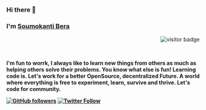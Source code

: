 ### Hi there 👋
### I'm [Soumokanti Bera](https://www.github.com/Soumokanti123) 
<p align="right"><img src="https://visitor-badge.laobi.icu/badge?page_id=Soumokanti123" alt="visitor badge"/></p>
 <br><strong> 
 
I'm fun to worrk, I always like to learn new things from others as much as helping others solve their problems. You know what else is fun! Learning code is. Let's work for a better OpenSource, decentralized Future. A world where everything is free to experiment, learn, survive and thrive. Let's code for community. <strong></br>
 
 [![GitHub followers](https://img.shields.io/github/followers/Soumokanti123?style=social)](https://www.github.com/Soumokanti123)
[![Twitter Follow](https://img.shields.io/twitter/follow/Soumokanti123?style=social)](https://www.twitter.com/SoumokaniB)
